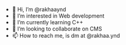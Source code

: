 - 👋 Hi, I’m @rakhaaynd
- 👀 I’m interested in Web development 
- 🌱 I’m currently learning C++
- 💞️ I’m looking to collaborate on CMS
- 📫 How to reach me, is dm at @rakhaa.ynd

<!---
rakhaaynd/rakhaaynd is a ✨ special ✨ repository because its `README.md` (this file) appears on your GitHub profile.
You can click the Preview link to take a look at your changes.
--->
